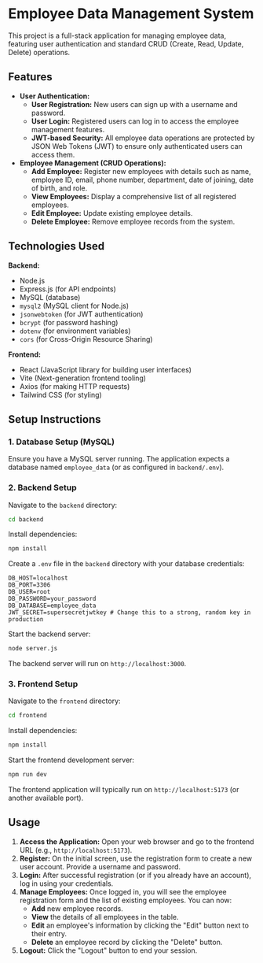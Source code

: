 # Employee Data Management System

This project is a full-stack application for managing employee data, featuring user authentication and standard CRUD (Create, Read, Update, Delete) operations.

## Features

*   **User Authentication:**
    *   **User Registration:** New users can sign up with a username and password.
    *   **User Login:** Registered users can log in to access the employee management features.
    *   **JWT-based Security:** All employee data operations are protected by JSON Web Tokens (JWT) to ensure only authenticated users can access them.
*   **Employee Management (CRUD Operations):**
    *   **Add Employee:** Register new employees with details such as name, employee ID, email, phone number, department, date of joining, date of birth, and role.
    *   **View Employees:** Display a comprehensive list of all registered employees.
    *   **Edit Employee:** Update existing employee details.
    *   **Delete Employee:** Remove employee records from the system.

## Technologies Used

**Backend:**
*   Node.js
*   Express.js (for API endpoints)
*   MySQL (database)
*   `mysql2` (MySQL client for Node.js)
*   `jsonwebtoken` (for JWT authentication)
*   `bcrypt` (for password hashing)
*   `dotenv` (for environment variables)
*   `cors` (for Cross-Origin Resource Sharing)

**Frontend:**
*   React (JavaScript library for building user interfaces)
*   Vite (Next-generation frontend tooling)
*   Axios (for making HTTP requests)
*   Tailwind CSS (for styling)

## Setup Instructions

### 1. Database Setup (MySQL)

Ensure you have a MySQL server running. The application expects a database named `employee_data` (or as configured in `backend/.env`).

### 2. Backend Setup

Navigate to the `backend` directory:

```bash
cd backend
```

Install dependencies:

```bash
npm install
```

Create a `.env` file in the `backend` directory with your database credentials:

```
DB_HOST=localhost
DB_PORT=3306
DB_USER=root
DB_PASSWORD=your_password
DB_DATABASE=employee_data
JWT_SECRET=supersecretjwtkey # Change this to a strong, random key in production
```

Start the backend server:

```bash
node server.js
```

The backend server will run on `http://localhost:3000`.

### 3. Frontend Setup

Navigate to the `frontend` directory:

```bash
cd frontend
```

Install dependencies:

```bash
npm install
```

Start the frontend development server:

```bash
npm run dev
```

The frontend application will typically run on `http://localhost:5173` (or another available port).

## Usage

1.  **Access the Application:** Open your web browser and go to the frontend URL (e.g., `http://localhost:5173`).
2.  **Register:** On the initial screen, use the registration form to create a new user account. Provide a username and password.
3.  **Login:** After successful registration (or if you already have an account), log in using your credentials.
4.  **Manage Employees:** Once logged in, you will see the employee registration form and the list of existing employees. You can now:
    *   **Add** new employee records.
    *   **View** the details of all employees in the table.
    *   **Edit** an employee's information by clicking the "Edit" button next to their entry.
    *   **Delete** an employee record by clicking the "Delete" button.
5.  **Logout:** Click the "Logout" button to end your session.